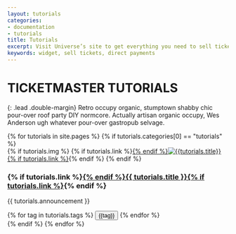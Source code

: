 ```yaml
---
layout: tutorials
categories:
- documentation
- tutorials
title: Tutorials
excerpt: Visit Universe’s site to get everything you need to sell tickets directly on your website at no additional cost.
keywords: widget, sell tickets, direct payments
---
```



# TICKETMASTER TUTORIALS

{: .lead .double-margin}
Retro occupy organic, stumptown shabby chic pour-over roof party DIY normcore. Actually artisan organic occupy, Wes Anderson ugh whatever pour-over gastropub selvage.

<div class="col-xs-12 col-sm-12 col-md-9 col-lg-10">
{% for tutorials in site.pages %}
        {% if tutorials.categories[0] == "tutorials" %}
            <div class="tutorials-article">
                {% if tutorials.img %}
                    {% if tutorials.link %}<a href="{{ tutorials.link }}">{% endif %}<img src="{{ tutorials.img }}" class="image" alt="{{tutorials.title}}"/>{% if tutorials.link %}</a>{% endif %}
                {% endif %}
                <div class="announcement">
                    <h3>{% if tutorials.link %}<a href="{{ tutorials.link }}">{% endif %}{{ tutorials.title }}{% if tutorials.link %}</a>{% endif %}</h3>
                    <p>{{ tutorials.announcement }}</p>
                </div>
                <div class="tags">
                    {% for tag in tutorials.tags %}
                        <button class="tag-btn" tag="{{tag}}">{{tag}}</button>
                     {% endfor %}
                 </div>
            </div>
        {% endif %}
{% endfor %}
</div>